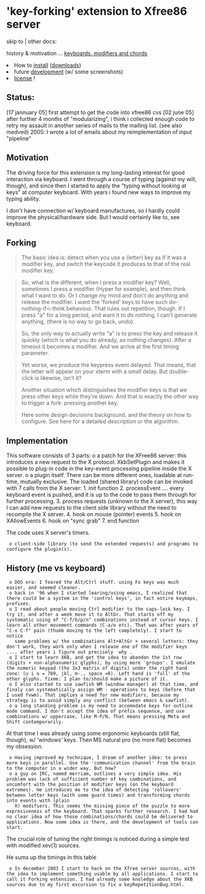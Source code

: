 # 'key-forking' extension to Xfree86 server

skip to | other docs:

history & motivation  ... <a href="http://technophobe.net/keyboards_modifiers_and_chords.html">keyboards&#44;&#32;modifiers&#32;and&#32;chords</a>
<li>  How to <a href="fork-install.html">install</a> (<a href="fork-installation.html">downloads</a>)
<li>  future <a href="fork-future.html">development</a> (w/ some  screenshots)
<li> <a href="fork-license.html">license</a> !



## Status:

   [17 jannuary 05] first attempt to get the code into xfree86 cvs
   [02 june 05] after further 4 months of "modularizing", i think i collected enough code to retry my assault in another series of mails to the mailing list. (see also medved)
   2005: I wrote a lot of emails about my reimplementation of input "pipeline"

## Motivation
   The driving force for this extension is my long-lasting interest for good interaction via keyboard. I went through a course of typing (against my will, though), and since then I started to apply the "typing without looking at keys" at computer keyboard. With years i found new ways to improve my typing ability.

   I don't have connection w/ keyboard manufactures, so I hardly could improve the physical/hardware side. But I would certainly like to, see keyboard.

## Forking


> The basic idea is: detect when you use a (letter) key as if it was a modifier key, and switch the keycode it produces to that of the real modifier key.


   > So, what is the different, when I press a modifier key? Well, sometimes I press a modifier (Hyper for example), and then think what I want to do. Or I change my mind and don't do anything and release the modifier. I want the 'forked' keys to have such do-nothing-if-i-think behaviour. That rules out repetition, though. If I press "a" for a long
   > period, and want it to do nothing, I can't generate anything, (there is no way to go back, undo).

   > So, the only way to actually write "a" is to press the key and release it quickly (which is what you do already, so nothing changes). After a timeout it becomes a modifier. And we arrive at the first timing parameter.

   > Yet worse, we produce the keypress event delayed. That means, that the letter will appear on your xterm with a small delay. But double-click is likewise, isn't it?

   > Another situation which distinguishes the modifier keys is that we press other keys while they're down. And that is exactly the other way to trigger a fork: pressing another key.

   > Here some design decisions background, and the theory on how to configure. See here for a detailed description or the algorithm.

## Implementation

   This software consists of 3 parts:
     o a patch for the XFree86 server: this introduces a new request to the X protocol: XkbSetPlugin and makes it possible to plug-in code in the key-event processing pipeline inside the X server.
     o a plugin itself. There can be more different ones, loadable at run-time, mutually exclusive. The loaded (shared library) code can be invoked with 7 calls from the X server:
         1. init function
         2. processEvent .... every keyboard event is pushed, and it is up to the code to pass them through for further processing.
         3. process requests (unknown to the X server), this way I can add new requests to the client side library without the need to recompile the X server.
         4. hook on mouse (pointer) events
         5. hook on XAllowEvents
         6. hook on "sync grab"
         7. end function

   The code uses X server's timers.

     o client-side library (to send the extended requests) and programs to configure the plugin(s).

## History (me vs keyboard)

     o DOS era: I feared the Alt/Ctrl stuff. using Fx keys was much easier, and seemed cleaner.
     o back in '96 when I started learing/using emacs, I realized that there could be a system in the 'control keys', in fact entire keymaps, prefixes.
     o I read about people moving Ctrl modifier to the caps-lock key. I try it, and after a week move it to AltGr. That starts off my systematic using of "C-f/b/p/n" combinations instead of cursor keys. I learn all other movement commands (C-a/e etc). That was after years of "C-x C-f" pain (thumb moving to the left completely). I start to notice
       some problems w/ the combinations Alt+AltGr + several letters: they don't work, they work only when I release one of the modifier keys .... after years i figure out precisely  why .
     o I start to learn XKB, and get the idea to abandon the 1st row (digits + non-alphanumeric glyphs), by using more 'groups'. I emulate the numeric keypad (the 3x3 matrix of digits) under the right hand zone: (u i o = 789, jkl, m-., space =0). Left hand is 'full' of the other glyphs. fixme: I plan to/should make a picture of it.
     o I also started to use sawfish WM (window manager) at that time, and finaly can systematically assign WM - operations to keys (before that I used fvwm). That implies a need for new modifiers, because my strategy is to avoid simply any conflict (between emacs & sawfish).
     o a long standing problem is my need to accomodate keys for outline mode command. I don't accept the idea of prefix sequence, and use combinations w/ uppercase, like M-P/N. That means pressing Meta and Shift contemporarily.

   At that time I was already using some ergonomic keyboards (still flat, though), w/ 'windows' keys. Then MS natural pro (no more flat) becomes my obsession.

     o Having improved my technique, I dream of another idea: to press more keys in parallel. Use the 'communication channel' from the brain to the computer in a wider way. But how?
     o a guy on IRC, named merriam, outlines a very simple idea. His problem was lack of sufficient number of key combinations, and uncomfort with the position of modifier keys (on the keyboard extremes). He introduces me to the idea of detecting 'rollovers' between letter keys (with some guard times) and transforming chords into events with (plain
       X) modifiers. This seems the missing piece of the puzzle to more expresiveness of the keyboard. That sparks further research. I had had no clear idea of how those combinations/chords could be delivered to applications. Now some idea is there, and the development of tools can start.

   The crucial role of tuning the right timings is noticed during a simple test with modified xev(1) sources.

   He sums up the timings in this table

     o In december 2003 I start to hack on the Xfree server sources, with the idea to implement something usable by all applications. I start to call it Forking extension. I had already some knoledge about the XKB sources due to my first excursion to fix a keyRepetitionBug.html.

   


